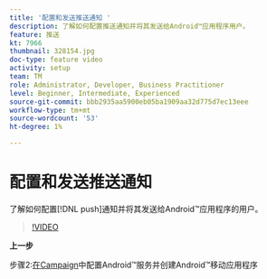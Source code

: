 ```yaml
---
title: '配置和发送推送通知 '
description: 了解如何配置推送通知并将其发送给Android™应用程序用户。
feature: 推送
kt: 7966
thumbnail: 328154.jpg
doc-type: feature video
activity: setup
team: TM
role: Administrator, Developer, Business Practitioner
level: Beginner, Intermediate, Experienced
source-git-commit: bbb2935aa5900eb05ba1909aa32d775d7ec13eee
workflow-type: tm+mt
source-wordcount: '53'
ht-degree: 1%

---
```



# 配置和发送推送通知

了解如何配置[!DNL push]通知并将其发送给Android™应用程序的用户。

>[!VIDEO](https://video.tv.adobe.com/v/328154?quality=12)

**上一步**

步骤2:[在Campaign](/help/tutorial-get-started-with-push-notifications-for-android/configure-an-android-service-in-campaign.md)中配置Android™服务并创建Android™移动应用程序
